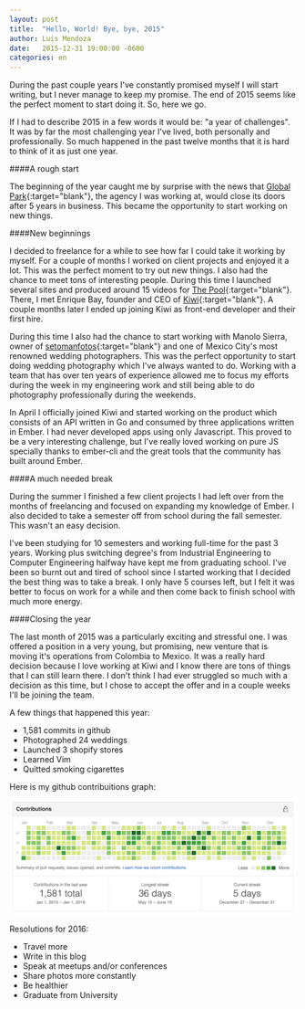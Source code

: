```yaml
---
layout: post
title:  "Hello, World! Bye, bye, 2015"
author: Luis Mendoza
date:   2015-12-31 19:00:00 -0600
categories: en
---
```


During the past couple years I've constantly promised myself I will start writing, but I never manage to keep my promise. The end of 2015 seems like the perfect moment to start doing it. So, here we go.

If I had to describe 2015 in a few words it would be: "a year of challenges". It was by far the most challenging year I've lived, both personally and professionally. So much happened in the past twelve months that it is hard to think of it as just one year.
<br>

####A rough start

The beginning of the year caught me by surprise with the news that [Global Park](http://globalpark.mx){:target="blank"}, the agency I was working at, would close its doors after 5 years in business. This became the opportunity to start working on new things.

####New beginnings

I decided to freelance for a while to see how far I could take it working by myself. For a couple of months I worked on client projects and enjoyed it a lot. This was the perfect moment to try out new things. I also had the chance to meet tons of interesting people. During this time I launched several sites and produced around 15 videos for [The Pool](http://thepool.mx){:target="blank"}. There, I met Enrique Bay, founder and CEO of [Kiwi](https://thepool.mx){:target="blank"}. A couple months later I ended up joining Kiwi as front-end developer and their first hire.

During this time I also had the chance to start working with Manolo Sierra, owner of [setomanfotos](http://setomanfotos.com){:target="blank"} and one of Mexico City's most renowned wedding photographers. This was the perfect opportunity to start doing wedding photography which I've always wanted to do. Working with a team that has over ten years of experience allowed me to focus my efforts during the week in my engineering work and still being able to do photography professionally during the weekends.

In April I officially joined Kiwi and started working on the product which consists of an API written in Go and consumed by three applications written in Ember. I had never developed apps using only Javascript. This proved to be a very interesting challenge, but I've really loved working on pure JS specially thanks to ember-cli and the great tools that the community has built around Ember.
<br>

####A much needed break

During the summer I finished a few client projects I had left over from the months of freelancing and focused on expanding my knowledge of Ember. I also decided to take a semester off from school during the fall semester. This wasn't an easy decision.

I've been studying for 10 semesters and working full-time for the past 3 years. Working plus switching degree's from Industrial Engineering to Computer Engineering halfway have kept me from graduating school. I've been so burnt out and tired of school since I started working that I decided the best thing was to take a break. I only have 5 courses left, but I felt it was better to focus on work for a while and then come back to finish school with much more energy.

####Closing the year

The last month of 2015 was a particularly exciting and stressful one. I was offered a position in a very young, but promising, new venture that is moving it's operations from Colombia to Mexico. It was a really hard decision because I love working at Kiwi and I know there are tons of things that I can still learn there. I don't think I had ever struggled so much with a decision as this time, but I chose to accept the offer and in a couple weeks I'll be joining the team.

A few things that happened this year:

* 1,581 commits in github
* Photographed 24 weddings
* Launched 3 shopify stores
* Learned Vim
* Quitted smoking cigarettes

Here is my github contribuitions graph:

<img src="/img/github-2015.png" class="img-responsive" alt="">

Resolutions for 2016:

* Travel more
* Write in this blog
* Speak at meetups and/or conferences
* Share photos more constantly
* Be healthier
* Graduate from University



